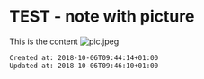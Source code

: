 # TEST - note with picture
This is the content
![pic.jpeg](./_resources/test_-_note_with_picture.resources/pic.jpeg)

    Created at: 2018-10-06T09:44:14+01:00
    Updated at: 2018-10-06T09:46:10+01:00


